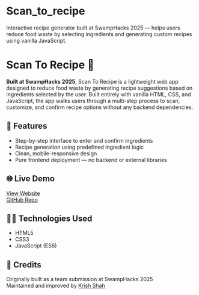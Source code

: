 # Scan_to_recipe
Interactive recipe generator built at SwampHacks 2025 — helps users reduce food waste by selecting ingredients and generating custom recipes using vanilla JavaScript.

# Scan To Recipe 🍳

**Built at SwampHacks 2025**, Scan To Recipe is a lightweight web app designed to reduce food waste by generating recipe suggestions based on ingredients selected by the user. Built entirely with vanilla HTML, CSS, and JavaScript, the app walks users through a multi-step process to scan, customize, and confirm recipe options without any backend dependencies.

## 🚀 Features
- Step-by-step interface to enter and confirm ingredients
- Recipe generation using predefined ingredient logic
- Clean, mobile-responsive design
- Pure frontend deployment — no backend or external libraries

## 🌐 Live Demo
[View Website](https://yourusername.github.io/scan-to-recipe)  
[GitHub Repo](https://github.com/yourusername/scan-to-recipe)

## 👨‍💻 Technologies Used
- HTML5
- CSS3
- JavaScript (ES6)

## 📌 Credits
Originally built as a team submission at SwampHacks 2025  
Maintained and improved by [Krish Shah](https://github.com/Krish-B-Shah)
